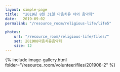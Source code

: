```yaml
---
layout: simple-page
title:  "2019년 8월 31일 마음치유 야외 음악회"
date:   2019-09-02
permalink: "/resource_room/religious-life/life5"

photos:
    url: "/resource_room/religious-life/files/"
    set: 201908마음치유음악회
    size: 12
---
```


{% include image-gallery.html folder="/resource_room/volunteer/files/201908-2" %}
